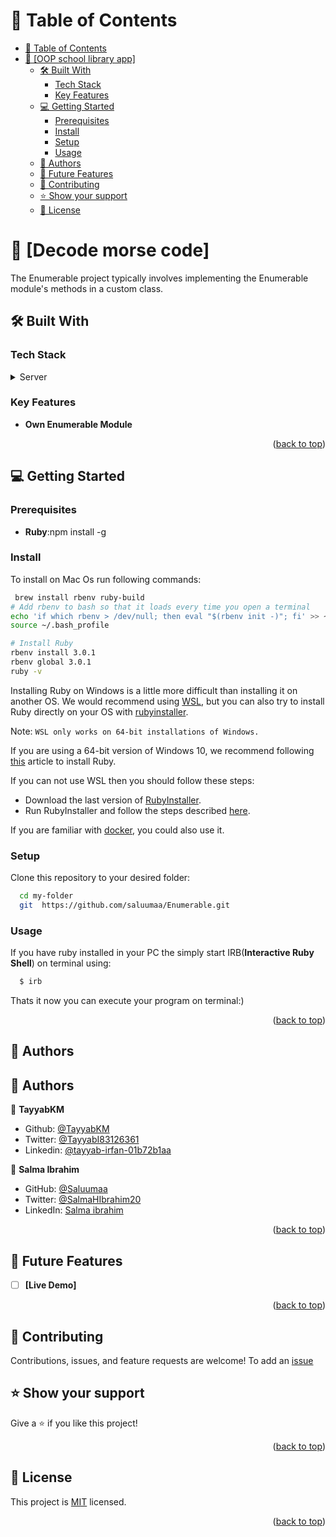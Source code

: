 # 📗 Table of Contents

- [📗 Table of Contents](#-table-of-contents)
- [📖 \[OOP school library app\] ](#-OOPSCHOOLLIBRARY-)
  - [🛠 Built With ](#-built-with-)
    - [Tech Stack ](#tech-stack-)
    - [Key Features ](#key-features-)
  - [💻 Getting Started ](#-getting-started-)
    - [Prerequisites](#prerequisites)
    - [Install](#install)
    - [Setup](#setup)
    - [Usage](#usage)
  - [👥 Authors ](#-authors-)
  - [🔭 Future Features ](#-future-features-)
  - [🤝 Contributing ](#-contributing-)
  - [⭐️ Show your support ](#️-show-your-support-)
  - [📝 License ](#-license-)

# 📖 [Decode morse code] <a name="about-project"></a>

The Enumerable project typically involves implementing the Enumerable module's methods in a custom class.

## 🛠 Built With <a name="built-with"></a>

### Tech Stack <a name="tech-stack"></a>

<details>
<summary>Server</summary>
  <ul>
    <li><a href="https://www.ruby-lang.org/en/">Ruby</a></li>
  </ul>
</details>

<!-- Features -->

### Key Features <a name="key-features"></a>

- **Own Enumerable Module**

<p align="right">(<a href="#readme-top">back to top</a>)</p>

## 💻 Getting Started <a name="getting-started"></a>

### Prerequisites

- **Ruby**:npm install -g

### Install

To install on Mac Os run following commands:

```sh
 brew install rbenv ruby-build
# Add rbenv to bash so that it loads every time you open a terminal
echo 'if which rbenv > /dev/null; then eval "$(rbenv init -)"; fi' >> ~/.bash_profile
source ~/.bash_profile

# Install Ruby
rbenv install 3.0.1
rbenv global 3.0.1
ruby -v
```

Installing Ruby on Windows is a little more difficult than installing it on another OS. We would recommend using [WSL](https://learn.microsoft.com/en-us/windows/wsl/about), but you can also try to install Ruby directly on your OS with [rubyinstaller](https://rubyinstaller.org/).

Note:
`WSL only works on 64-bit installations of Windows.`

If you are using a 64-bit version of Windows 10, we recommend following [this](https://gorails.com/setup/windows/10) article to install Ruby.

If you can not use WSL then you should follow these steps:

- Download the last version of [RubyInstaller](https://rubyinstaller.org/downloads/).
- Run RubyInstaller and follow the steps described [here](https://stackify.com/install-ruby-on-windows-everything-you-need-to-get-going/).

If you are familiar with [docker](https://www.docker.com/), you could also use it.

### Setup

Clone this repository to your desired folder:

```sh
  cd my-folder
  git  https://github.com/saluumaa/Enumerable.git
```

### Usage

If you have ruby installed in your PC the simply start IRB(**Interactive Ruby Shell**) on terminal using:

```sh
  $ irb

```

Thats it now you can execute your program on terminal:)

<p align="right">(<a href="#readme-top">back to top</a>)</p>

## 👥 Authors <a name="authors"></a>

## 👥 Authors

<a name="author"></a>
👤 **TayyabKM**

- Github: [@TayyabKM](https://github.com/TayyabKM)
- Twitter: [@TayyabI83126361](https://twitter.com/TayyabI83126361)
- Linkedin: [@tayyab-irfan-01b72b1aa](https://www.linkedin.com/in/tayyab-irfan-01b72b1aa/)

<a name="author"></a>
👤 **Salma Ibrahim**

- GitHub: [@Saluumaa](https://github.com/saluumaa)
- Twitter: [@SalmaHIbrahim20](https://twitter.com/SalmaHIbrahim20)
- LinkedIn: [Salma ibrahim](https://www.linkedin.com/in/salma-ibrahim-78bb5a14a/)

<p align="right">(<a href="#readme-top">back to top</a>)</p>

## 🔭 Future Features <a name="future-features"></a>

- [ ] **[Live Demo]**

<p align="right">(<a href="#readme-top">back to top</a>)</p>

## 🤝 Contributing <a name="contributing"></a>

Contributions, issues, and feature requests are welcome!
To add an [issue](https://github.com/MosDevx/Enumerable-Ruby/issues)

## ⭐️ Show your support <a name="support"></a>

Give a ⭐️ if you like this project!

<p align="right">(<a href="#readme-top">back to top</a>)</p>

## 📝 License <a name="license"></a>

This project is [MIT](./LICENSE) licensed.

<p align="right">(<a href="#readme-top">back to top</a>)</p>
